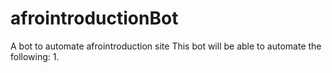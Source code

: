 # afrointroductionBot
A bot to automate afrointroduction site
This bot will be able to automate the following:
  1. 
